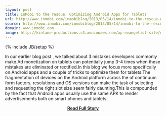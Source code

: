 ```yaml
---
layout: post
title: InMobi to the rescue: Optimizing Android Apps for Tablets
url: http://www.inmobi.com/inmobiblog/2013/05/14/inmobi-to-the-rescue-optimizing-android-apps-for-tablets/
source: http://www.inmobi.com/inmobiblog/2013/05/14/inmobi-to-the-rescue-optimizing-android-apps-for-tablets/
domain: www.inmobi.com
image: http://kinlane-productions.s3.amazonaws.com/ap-evangelist-site/curated/screenshots/8703_www_inmobi_com.png
---
```

{% include JB/setup %}<p>In our earlier blog post , we talked about 3 mistakes developers commonly make.Ad monetization on tablets can potentially jump 3-4 times when these mistakes are eliminated or rectified.In this blog we focus more specifically on Android apps and a couple of tricks to optimize them for tablets.The fragmentation of devices on the Android platform across the of continuum form factors, resolutions and OS versions can make the task of selecting and requesting the right slot size seem fairly daunting.This is compounded by the fact that Android apps usually use the same APK to render advertisements both on smart phones and tablets.</p>
<center><p><a href="http://www.inmobi.com/inmobiblog/2013/05/14/inmobi-to-the-rescue-optimizing-android-apps-for-tablets/" style='padding:25px; font-sze:18px; font-weight: bold;'>Read Full Story</a></p></center>
